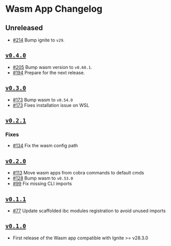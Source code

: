 # Wasm App Changelog

## Unreleased

* [#214](https://github.com/ignite/apps/pull/214) Bump ignite to `v29`.

## [`v0.4.0`](https://github.com/ignite/apps/releases/tag/wasm/v0.4.0)

* [#205](https://github.com/ignite/apps/pull/205) Bump wasm version to `v0.60.1`.
* [#194](https://github.com/ignite/apps/pull/194) Prepare for the next release.

## [`v0.3.0`](https://github.com/ignite/apps/releases/tag/wasm/v0.3.0)

* [#173](https://github.com/ignite/apps/pull/173) Bump wasm to `v0.54.0`
* [#173](https://github.com/ignite/apps/pull/173) Fixes installation issue on WSL

## [`v0.2.1`](https://github.com/ignite/apps/releases/tag/wasm/v0.2.1)

### Fixes

* [#134](https://github.com/ignite/apps/pull/134) Fix the wasm config path

## [`v0.2.0`](https://github.com/ignite/apps/releases/tag/wasm/v0.2.0)

* [#113](https://github.com/ignite/apps/pull/113) Move wasm apps from cobra commands to default cmds
* [#128](https://github.com/ignite/apps/pull/128) Bump wasm to `v0.53.0`
* [#99](https://github.com/ignite/apps/pull/99) Fix missing CLI imports

## [`v0.1.1`](https://github.com/ignite/apps/releases/tag/wasm/v0.1.1)

* [#77](https://github.com/ignite/apps/pull/77) Update scaffolded ibc modules registration to avoid unused imports

## [`v0.1.0`](https://github.com/ignite/apps/releases/tag/wasm/v0.1.0)

* First release of the Wasm app compatible with Ignite >= v28.3.0
